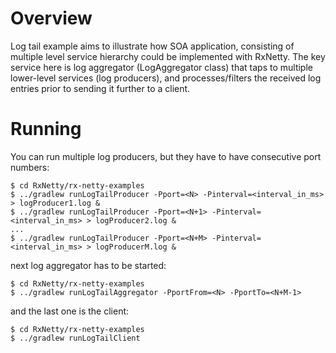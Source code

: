 Overview
========

Log tail example aims to illustrate how SOA application, consisting of multiple level service hierarchy could be
implemented with RxNetty. The key service here is log aggregator (LogAggregator class) that taps to multiple
lower-level services (log producers), and processes/filters the received log entries prior to sending it further
to a client.

Running
=======

You can run multiple log producers, but they have to have consecutive port numbers:

```
$ cd RxNetty/rx-netty-examples
$ ../gradlew runLogTailProducer -Pport=<N> -Pinterval=<interval_in_ms> > logProducer1.log &
$ ../gradlew runLogTailProducer -Pport=<N+1> -Pinterval=<interval_in_ms> > logProducer2.log &
...
$ ../gradlew runLogTailProducer -Pport=<N+M> -Pinterval=<interval_in_ms> > logProducerM.log &
```

next log aggregator has to be started:

```
$ cd RxNetty/rx-netty-examples
$ ../gradlew runLogTailAggregator -PportFrom=<N> -PportTo=<N+M-1>
```

and the last one is the client:

```
$ cd RxNetty/rx-netty-examples
$ ../gradlew runLogTailClient
```
